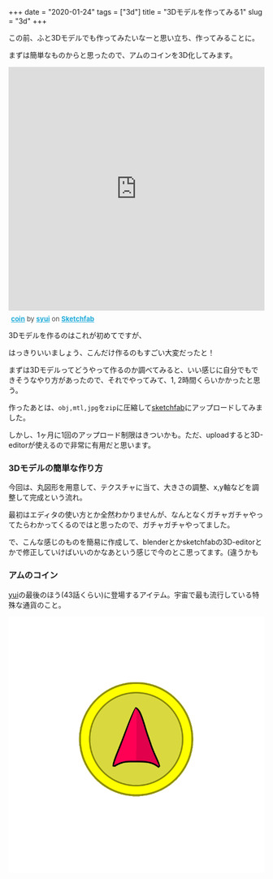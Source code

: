 +++
date = "2020-01-24"
tags = ["3d"]
title = "3Dモデルを作ってみる1"
slug = "3d"
+++

この前、ふと3Dモデルでも作ってみたいなーと思い立ち、作ってみることに。

まずは簡単なものからと思ったので、アムのコインを3D化してみます。

<div class="sketchfab-embed-wrapper">
    <iframe title="A 3D model" width="100%" height="480" src="https://sketchfab.com/models/57831e6bc25b440f81a5b8c2b2ca41a6/embed?autostart=1&amp;preload=1" frameborder="0" allow="autoplay; fullscreen; vr" mozallowfullscreen="true" webkitallowfullscreen="true"></iframe>
<p style="font-size: 13px; font-weight: normal; margin: 5px; color: #4A4A4A;">
    <a href="https://sketchfab.com/3d-models/coin-57831e6bc25b440f81a5b8c2b2ca41a6?utm_medium=embed&utm_source=website&utm_campaign=share-popup" target="_blank" style="font-weight: bold; color: #1CAAD9;">coin</a>
    by <a href="https://sketchfab.com/syui?utm_medium=embed&utm_source=website&utm_campaign=share-popup" target="_blank" style="font-weight: bold; color: #1CAAD9;">syui</a>
    on <a href="https://sketchfab.com?utm_medium=embed&utm_source=website&utm_campaign=share-popup" target="_blank" style="font-weight: bold; color: #1CAAD9;">Sketchfab</a>
</p>
</div>

3Dモデルを作るのはこれが初めてですが、

はっきりいいましょう、こんだけ作るのもすごい大変だったと！

まずは3Dモデルってどうやって作るのか調べてみると、いい感じに自分でもできそうなやり方があったので、それでやってみて、1, 2時間くらいかかったと思う。

作ったあとは、`obj,mtl,jpg`を`zip`に圧縮して[sketchfab](https://sketchfab.com/)にアップロードしてみました。

しかし、1ヶ月に1回のアップロード制限はきついかも。ただ、uploadすると3D-editorが使えるので非常に有用だと思います。

### 3Dモデルの簡単な作り方

今回は、丸図形を用意して、テクスチャに当て、大きさの調整、x,y軸などを調整して完成という流れ。

最初はエディタの使い方とか全然わかりませんが、なんとなくガチャガチャやってたらわかってくるのではと思ったので、ガチャガチャやってました。

で、こんな感じのものを簡易に作成して、blenderとかsketchfabの3D-editorとかで修正していけばいいのかなあという感じで今のとこ思ってます。(違うかも

### アムのコイン

[yui](/imgame)の最後のほう(43話くらい)に登場するアイテム。宇宙で最も流行している特殊な通貨のこと。

![](/img/game/item_06.png)
